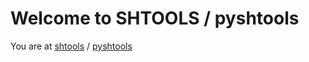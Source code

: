 Welcome to SHTOOLS / pyshtools
==============================

You are at <a href="shtools/index.html">shtools</a> / <a href="pyshtools/index.html">pyshtools</a>